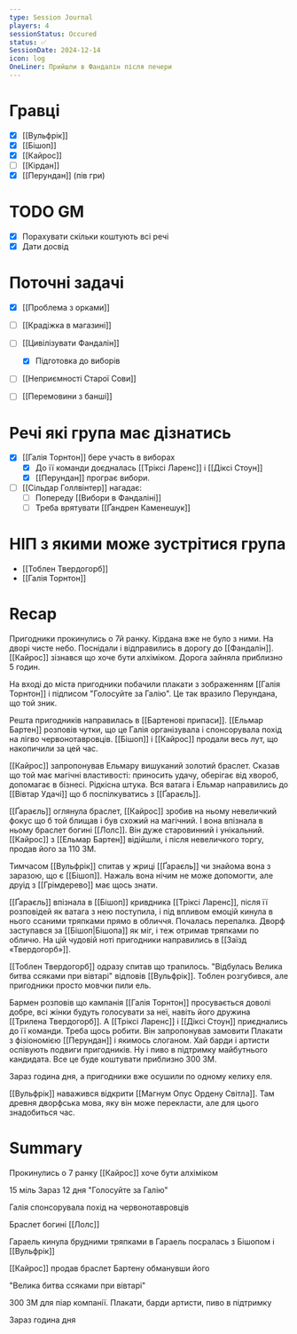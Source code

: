```yaml
---
type: Session Journal
players: 4
sessionStatus: Occured
status: ✅
SessionDate: 2024-12-14
icon: log
OneLiner: Прийшли в Фандалін після печери
---
```


# Гравці
- [x] [[Вульфрік]]
- [x] [[Бішоп]]
- [x] [[Кайрос]]
- [ ] [[Кірдан]]
- [x] [[Перундан]] (пів гри)

# TODO GM
- [x] Порахувати скільки коштують всі речі
- [x] Дати досвід

# Поточні задачі
* [x] [[Проблема з орками]] 
* [ ] [[Крадіжка в магазині]]
* [ ] [[Цивілізувати Фандалін]]
	* [x] Підготовка до виборів
* [ ]  [[Неприємності Старої Сови]]
* [ ] [[Перемовини з банші]]


# Речі які група має дізнатись
* [x]  [[Галія Торнтон]] бере участь в виборах
	* [x] До її команди доєдналась [[Тріксі Ларенс]] і [[Діксі Стоун]]
	* [x] [[Перундан]] програє вибори.
* [ ]  [[Сільдар Голлвінтер]] нагадає:
	* [ ]  Попереду [[Вибори в Фандаліні]]
	* [ ]  Треба врятувати [[Ґандрен Каменешук]]

# НІП з якими може зустрітися група
* [[Тоблен Твердогорб]]
* [[Галія Торнтон]]

# Recap
Пригодники прокинулись о 7й ранку. Кірдана вже не було з ними. На дворі чисте небо. Поснідали і відправились в дорогу до [[Фандалін]]. [[Кайрос]] зізнався що хоче бути алхіміком. Дорога зайняла приблизно 5 годин.

На вході до міста пригодники побачили плакати з зображенням [[Галія Торнтон]] і підписом "Голосуйте за Галію". Це так вразило Перундана, що той зник.

Решта пригодників направилась в [[Бартенові припаси]]. [[Ельмар Бартен]] розповів чутки, що це Галія організувала і спонсорувала похід на лігво червонотавровців. [[Бішоп]] і [[Кайрос]] продали весь лут, що накопичили за цей час.

[[Кайрос]] запропонував Ельмару вишуканий золотий браслет. Сказав що той має магічні властивості: приносить удачу, оберігає від хвороб, допомагає в бізнесі. Рідкісна штука.
Вся ватага і Ельмар направились до [[Вівтар Удачі]] що б поспілкуватись з [[Ґараєль]]. 

[[Ґараєль]] оглянула браслет, [[Кайрос]] зробив на ньому невеличкий фокус що б той блищав і був схожий на магічний. І вона впізнала в ньому браслет богині [[Лолс]]. Він дуже старовинний і унікальний. [[Кайрос]] з [[Ельмар Бартен]] відійшли, і після невеличкого торгу, продав його за 110 ЗМ.

Тимчасом [[Вульфрік]] спитав у жриці [[Ґараєль]] чи знайома вона з заразою, що є [[Бішоп]]. Нажаль вона нічим не може допомогти, але друід з [[Грімдерево]] має щось знати.  

[[Ґараєль]] впізнала в [[Бішоп]] кривдника [[Тріксі Ларенс]], після її розповідей як ватага з нею поступила, і під впливом емоцій кинула в нього ссаними тряпками прямо в обличчя. Почалась перепалка. Дворф заступався за [[Бішоп|Бішопа]] як міг, і теж отримав тряпками по обличю. На цій чудовій ноті пригодники направились в [[Заїзд «Твердогорб»]].

[[Тоблен Твердогорб]] одразу спитав що трапилось. "Відбулась Велика битва ссяками при вівтарі" відповів [[Вульфрік]]. Тоблен розгубився, але пригодники просто мовчки пили ель.

Бармен розповів що кампанія [[Галія Торнтон]] просувається доволі добре, всі жінки будуть голосувати за неї, навіть його дружина [[Трилена Твердогорб]]. А [[Тріксі Ларенс]] і [[Діксі Стоун]] приєднались до її команди. Треба щось робити. Він запропонував замовити Плакати з фізіономією [[Перундан]] і якимось слоганом. Хай барди і  артисти оспівують подвиги пригодників. Ну і пиво в підтримку майбутнього кандидата. Все це буде коштувати приблизно 300 ЗМ. 

Зараз година дня, а пригодники вже осушили по одному келиху еля. 

[[Вульфрік]] наважився відкрити [[Магнум Опус Ордену Світла]]. Там древня дворфська мова, яку він може перекласти, але для цього знадобиться час.

# Summary

Прокинулись о 7 ранку
[[Кайрос]] хоче бути алхіміком

15 міль
Зараз 12 дня
"Голосуйте за Галію"

Галія спонсорувала похід на червонотавровців

Браслет богині [[Лолс]]

Гараель кинула брудними тряпками в 
Гараель посралась з Бішопом і [[Вульфрік]]

[[Кайрос]] продав браслет Бартену обманувши його

"Велика битва ссяками при вівтарі"

300 ЗМ для піар компанії. Плакати, барди артисти, пиво в підтримку

Зараз година дня